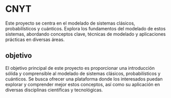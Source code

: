 
# CNYT
Este proyecto se centra en el modelado de sistemas clásicos, probabilísticos y cuánticos. Explora los fundamentos del modelado de estos sistemas, abordando conceptos clave, técnicas de modelado y aplicaciones prácticas en diversas áreas.


## objetivo
El objetivo principal de este proyecto es proporcionar una introducción sólida y comprensible al modelado de sistemas clásicos, probabilísticos y cuánticos. Se busca ofrecer una plataforma donde los interesados puedan explorar y comprender mejor estos conceptos, así como su aplicación en diversas disciplinas científicas y tecnológicas.